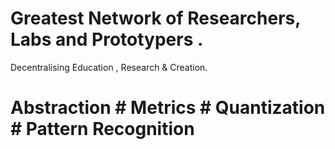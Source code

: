 # Greatest Network of Researchers, Labs and Prototypers .
Decentralising Education , Research & Creation.

# Abstraction # Metrics # Quantization # Pattern Recognition
